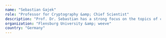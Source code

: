```yaml
---
name: "Sebastian Gajek"
role: "Professor for Cryptography &amp; Chief Scientist"
description: "Prof. Dr. Sebastian has a strong focus on the topics of cryptographicalgorithm design and system security. He is a professor for IT-Security and Cryptography at Flensburg University and co-founder of weeve, aventure at the forefront of IoT and Blockchain.Before, he held a research position at NEC Laboratories Europe, wherehe transferred foundational security research to products. He was apostdoctoral fellow at the Tel Aviv University and obtained his PhDfrom the renowned Horst- Görtz Institute for IT-Security, one of theleading academic institutes for Information Security in Europe."
organization: "Flensburg University &amp; weeve"
country: "Germany"
---
```

